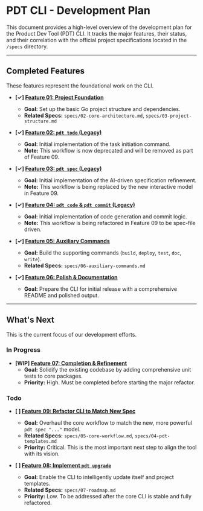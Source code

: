 # **PDT CLI - Development Plan**

This document provides a high-level overview of the development plan for the Product Dev Tool (PDT) CLI. It tracks the major features, their status, and their correlation with the official project specifications located in the `/specs` directory.

---

## **Completed Features**

These features represent the foundational work on the CLI.

*   **[✓] [Feature 01: Project Foundation](./done/feature-01-foundation.md)**
    *   **Goal:** Set up the basic Go project structure and dependencies.
    *   **Related Specs:** `specs/02-core-architecture.md`, `specs/03-project-structure.md`

*   **[✓] [Feature 02: `pdt todo` (Legacy)](./done/feature-02-todo.md)**
    *   **Goal:** Initial implementation of the task initiation command.
    *   **Note:** This workflow is now deprecated and will be removed as part of Feature 09.

*   **[✓] [Feature 03: `pdt spec` (Legacy)](./done/feature-03-spec.md)**
    *   **Goal:** Initial implementation of the AI-driven specification refinement.
    *   **Note:** This workflow is being replaced by the new interactive model in Feature 09.

*   **[✓] [Feature 04: `pdt code` & `pdt commit` (Legacy)](./done/feature-04-code-commit.md)**
    *   **Goal:** Initial implementation of code generation and commit logic.
    *   **Note:** This workflow is being refactored in Feature 09 to be spec-file driven.

*   **[✓] [Feature 05: Auxiliary Commands](./done/feature-05-aux-cmds.md)**
    *   **Goal:** Build the supporting commands (`build`, `deploy`, `test`, `doc`, `write`).
    *   **Related Specs:** `specs/06-auxiliary-commands.md`

*   **[✓] [Feature 06: Polish & Documentation](./done/feature-06-polish.md)**
    *   **Goal:** Prepare the CLI for initial release with a comprehensive README and polished output.

---

## **What's Next**

This is the current focus of our development efforts.

### **In Progress**

*   **[WIP] [Feature 07: Completion & Refinement](./wip/feature-07-completion-and-refinement.md)**
    *   **Goal:** Solidify the existing codebase by adding comprehensive unit tests to core packages.
    *   **Priority:** High. Must be completed before starting the major refactor.

### **Todo**

*   **[ ] [Feature 09: Refactor CLI to Match New Spec](./todo/feature-09-refactor-cli.md)**
    *   **Goal:** Overhaul the core workflow to match the new, more powerful `pdt spec "..."` model.
    *   **Related Specs:** `specs/05-core-workflow.md`, `specs/04-pdt-templates.md`
    *   **Priority:** Critical. This is the most important next step to align the tool with its vision.

*   **[ ] [Feature 08: Implement `pdt upgrade`](./todo/feature-08-upgrade.md)**
    *   **Goal:** Enable the CLI to intelligently update itself and project templates.
    *   **Related Specs:** `specs/07-roadmap.md`
    *   **Priority:** Low. To be addressed after the core CLI is stable and fully refactored.
